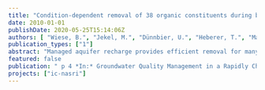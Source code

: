 ```yaml
---
title: "Condition-dependent removal of 38 organic constituents during bank filtration"
date: 2010-01-01
publishDate: 2020-05-25T15:14:06Z
authors: [ "Wiese, B.", "Jekel, M.", "Dünnbier, U.", "Heberer, T.", "Massmann, G.", "Mechlinski, A.", "Orlikowski, D.", "Hülshoff, I.", "Grützmacher, G." ]
publication_types: ["1"]
abstract: "Managed aquifer recharge provides efficient removal for many organic water constituents but it is a difficult task to quantify removal under field conditions: Observed concentrations often scatter and may be biased by subsurface mixing of different waters. Removal efficiency is affected by different environmental parameters, such as redox potential, travel times, threshold values, and also field site specifics. In addition, it is crucial to know the corresponding surface water concentration for all samples. We developed a method, which overcomes these difficulties, quantifies the efficiency and removal kinetics and is applicable to extensive databases. It combines both, statistical and graphical evaluation which allows the determination of precise values and also interpretation based on expert knowledge. The database of this study was collected within the NASRI project between 2002 and 2005 at two bank filtration sites (Tegel BF, Wannsee BF) and one basin aquifer recharge site (Tegel AR) in Berlin. In total, 38 organic constituents were analysed (Table 1)."
featured: false
publication: " p 4 *In:* Groundwater Quality Management in a Rapidly Changing World. Zurich, Switzerland. June 13-18, 2010"
projects: ["ic-nasri"]
---
```


